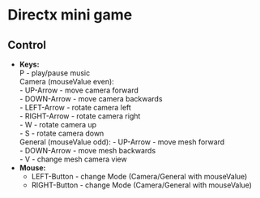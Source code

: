 # Directx mini game
## Control
* **Keys:**   
    P - play/pause music   
	Camera (mouseValue even):  
	    		- UP-Arrow - move camera forward  
			- DOWN-Arrow - move camera backwards  
			- LEFT-Arrow - rotate camera left  
			- RIGHT-Arrow - rotate camera right  
			- W - rotate camera up  
			- S - rotate camera down  
    	General (mouseValue odd):
			- UP-Arrow - move mesh forward  
			- DOWN-Arrow - move mesh backwards  
			- V - change mesh camera view   
* **Mouse:**
	- LEFT-Button - change Mode (Camera/General with mouseValue)   
	- RIGHT-Button - change Mode (Camera/General with mouseValue)    
